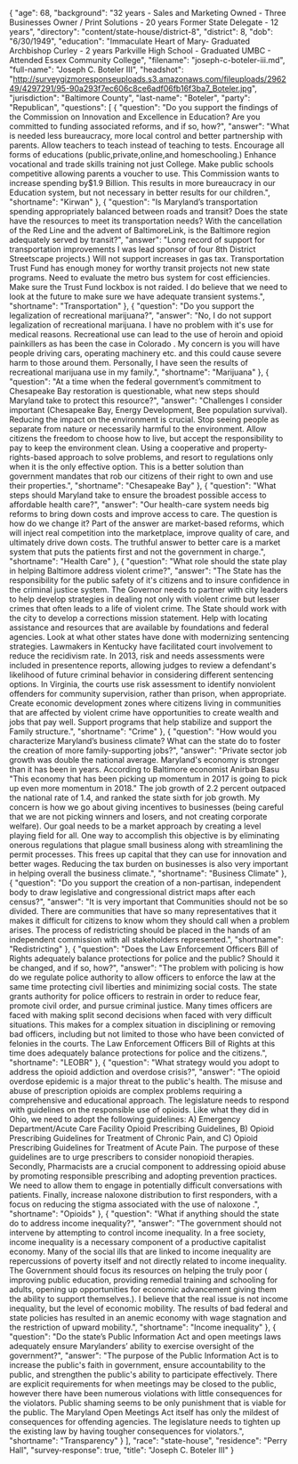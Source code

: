 {
  "age": 68,
  "background": "32 years - Sales and Marketing Owned - Three Businesses Owner / Print Solutions - 20 years Former State Delegate - 12 years",
  "directory": "content/state-house/district-8",
  "district": 8,
  "dob": "6/30/1949",
  "education": "Immaculate Heart of Mary- Graduated Archbishop Curley - 2 years Parkville High School - Graduated UMBC - Attended Essex Community College",
  "filename": "joseph-c-boteler-iii.md",
  "full-name": "Joseph C. Boteler III",
  "headshot": "http://surveygizmoresponseuploads.s3.amazonaws.com/fileuploads/296249/4297291/95-90a293f7ec606c8ce6adf06fb16f3ba7_Boteler.jpg",
  "jurisdiction": "Baltimore County",
  "last-name": "Boteler",
  "party": "Republican",
  "questions": [
    {
      "question": "Do you support the findings of the Commission on Innovation and Excellence in Education? Are you committed to funding associated reforms, and if so, how?",
      "answer": "What is needed less bureaucracy, more local control and better partnership with parents. Allow teachers to teach instead of teaching to tests. Encourage all forms of educations (public,private,online,and homeschooling.) Enhance vocational and trade skills training not just College. Make public schools competitive allowing parents a voucher to use. This Commission wants to increase spending  by$1.9 Billion. This results in more bureaucracy in our Education system, but not necessary in better results for our children.",
      "shortname": "Kirwan"
    },
    {
      "question": "Is Maryland’s transportation spending appropriately balanced between roads and transit? Does the state have the resources to meet its transportation needs? With the cancellation of the Red Line and the advent of BaltimoreLink, is the Baltimore region adequately served by transit?",
      "answer": "Long record of support for transportation improvements I was lead sponsor of four 8th District Streetscape projects.) Will not support increases in gas tax. Transportation Trust Fund has enough money for worthy transit projects not new state programs. Need to evaluate the metro bus system for cost efficiencies. Make sure the Trust Fund lockbox is not raided.  I do believe that we need to look at the future to make sure we have adequate transient systems.",
      "shortname": "Transportation"
    },
    {
      "question": "Do you support the legalization of recreational marijuana?",
      "answer": "No, I do not support legalization of recreational marijuana. I have no problem with it's use for medical reasons.  Recreational use can lead to the use of heroin and opioid painkillers as has been the case in Colorado .  My concern is you will have people driving cars, operating machinery etc. and  this could cause severe harm to those around them.  Personally, I have seen the results of recreational marijuana use  in my family.",
      "shortname": "Marijuana"
    },
    {
      "question": "At a time when the federal government’s commitment to Chesapeake Bay restoration is questionable, what new steps should Maryland take to protect this resource?",
      "answer": "Challenges I consider important (Chesapeake Bay, Energy Development, Bee population survival). Reducing the impact on the environment is crucial. Stop seeing people as separate from nature or necessarily  harmful to the environment. Allow citizens the freedom to choose how to live, but accept the responsibility to pay to keep the environment clean. Using a cooperative and property-rights-based approach to solve problems, and resort to regulations only when it is the only effective option. This is a better solution than government mandates that rob our citizens of their right to own  and use their properties.",
      "shortname": "Chesapeake Bay"
    },
    {
      "question": "What steps should Maryland take to ensure the broadest possible access to affordable health care?",
      "answer": "Our health-care system needs big reforms to bring down costs and improve access to care. The question is how do we change it? Part of the answer are market-based reforms, which will inject real competition into the marketplace, improve quality of care, and ultimately drive down costs. The truthful answer to better care is a market system that puts the patients first and not the government in charge.",
      "shortname": "Health Care"
    },
    {
      "question": "What role should the state play in helping Baltimore address violent crime?",
      "answer": "The State has the responsibility for the public safety of it's citizens and to  insure confidence in the criminal justice system.  The Governor needs to partner with city leaders to help develop strategies in dealing not only with violent crime but lesser crimes that often leads to a life of violent crime. The State should work with the city to develop a corrections mission statement. Help  with locating assistance and resources  that are available by foundations and federal agencies. Look at what other states have done with modernizing  sentencing strategies. Lawmakers in Kentucky  have facilitated court involvement to reduce the recidivism rate.  In 2013, risk and needs assessments were included in presentence reports, allowing  judges to review a defendant's likelihood of future criminal behavior in considering different sentencing options. In Virginia, the courts use risk assessment to identify nonviolent offenders for community supervision, rather than prison, when appropriate.  Create economic development zones where citizens living in communities that are affected by  violent crime  have opportunities to create wealth and jobs that pay well.  Support programs that help stabilize and support the Family structure.",
      "shortname": "Crime"
    },
    {
      "question": "How would you characterize Maryland’s business climate? What can the state do to foster the creation of more family-supporting jobs?",
      "answer": "Private sector job growth was double the national average. Maryland's economy is stronger than it has been in years. According to Baltimore economist Anirban Basu \"This economy that has been picking up momentum in 2017 is going to pick up even more momentum in 2018.\"  The job growth of 2.2 percent outpaced the national rate of 1.4, and ranked the state sixth for job growth. My concern is how we go about giving incentives to businesses (being careful that we are not picking winners and losers, and not creating corporate welfare). Our goal  needs to be a market approach by creating a level playing field for all. One way  to accomplish this objective  is by eliminating onerous regulations that plague small business along with streamlining the permit processes. This frees up capital that they can use for innovation and better wages.  Reducing  the tax burden on businesses is also very  important in helping  overall the business climate.",
      "shortname": "Business Climate"
    },
    {
      "question": "Do you support the creation of a non-partisan, independent body to draw legislative and congressional district maps after each census?",
      "answer": "It is very important that Communities should not be so divided. There are communities that have so many representatives that it makes it difficult for citizens to know whom they should call when a problem arises. The process of redistricting should be placed in the hands of an independent commission with all stakeholders represented.",
      "shortname": "Redistricting"
    },
    {
      "question": "Does the Law Enforcement Officers Bill of Rights adequately balance protections for police and the public? Should it be changed, and if so, how?",
      "answer": "The problem with policing is how do we regulate police authority to allow officers to enforce the law at the same time protecting civil liberties and minimizing social costs.  The state grants authority for police officers to restrain in order to reduce fear, promote civil order, and pursue criminal justice. Many times officers are faced with making split second decisions when faced with very difficult situations.  This makes for a complex situation in disciplining or removing bad officers, including but not limited to those who have been convicted of felonies in the courts. The Law Enforcement Officers Bill of Rights at this time does adequately balance protections for police and the citizens.",
      "shortname": "LEOBR"
    },
    {
      "question": "What strategy would you adopt to address the opioid addiction and overdose crisis?",
      "answer": "The opioid overdose epidemic is a major threat to the public's health. The misuse and abuse of prescription opioids are complex problems requiring a comprehensive and educational approach.  The legislature needs to respond with  guidelines on the responsible use of opioids.  Like what they did in Ohio, we need to adopt the following guidelines:  A) Emergency Department/Acute Care Facility Opioid Prescribing Guidelines, B) Opioid Prescribing Guidelines for Treatment of Chronic Pain, and C) Opioid Prescribing Guidelines for Treatment of Acute Pain. The purpose of these guidelines are to urge prescribers to consider nonopioid therapies.  Secondly, Pharmacists are a crucial component to addressing opioid abuse by promoting responsible prescribing and adopting prevention practices.  We need to allow them to engage in potentially difficult conversations with patients. Finally, increase naloxone distribution to first responders, with a  focus on reducing  the stigma associated with the use of naloxone .",
      "shortname": "Opioids"
    },
    {
      "question": "What if anything should the state do to address income inequality?",
      "answer": "The government should not intervene by attempting to control income inequality. In a free society, income inequality is a necessary component of a productive capitalist economy.  Many of the social ills that are linked to income inequality are repercussions of poverty itself and not directly related to income inequality. The Government should  focus its resources on helping the truly poor ( improving public education, providing remedial training and schooling for adults, opening  up opportunities for economic advancement  giving  them the ability to support themselves.). I believe that the real issue is not income inequality, but the level of economic mobility. The results of bad federal and state policies has resulted in  an anemic economy with wage stagnation and the restriction of upward mobility.",
      "shortname": "Income inequality"
    },
    {
      "question": "Do the state’s Public Information Act and open meetings laws adequately ensure Marylanders’ ability to exercise oversight of the government?",
      "answer": "The purpose of the  Public Information Act is to increase the public's faith in government, ensure accountability to the public, and  strengthen the public's ability to participate effectively.  There are explicit requirements for when meetings may be closed to the public, however there have been numerous violations with little consequences for the violators. Public shaming seems to be only punishment that is viable for the public.   The Maryland Open Meetings Act itself has only the mildest of consequences for offending agencies.  The legislature needs to tighten up the existing law by having tougher consequences for violators.",
      "shortname": "Transparency"
    }
  ],
  "race": "state-house",
  "residence": "Perry Hall",
  "survey-response": true,
  "title": "Joseph C. Boteler III"
}
